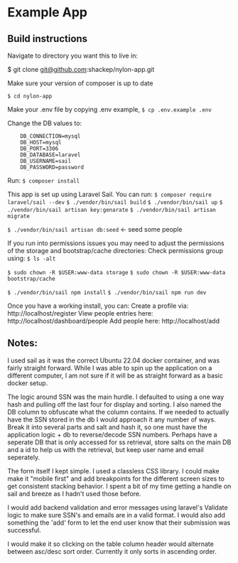 
# Example App

## Build instructions
Navigate to directory you want this to live in:

$ git clone git@github.com:shackep/nylon-app.git

Make sure your version of composer is up to date

` $ cd nylon-app `

Make your .env file by copying .env example,
` $ cp .env.example .env `

Change the DB values to:

```
    DB_CONNECTION=mysql
    DB_HOST=mysql
    DB_PORT=3306
    DB_DATABASE=laravel
    DB_USERNAME=sail
    DB_PASSWORD=password
```

Run:
` $ composer install `


This app is set up using Laravel Sail.
You can run:
` $ composer require laravel/sail --dev `
` $ ./vendor/bin/sail build `
` $ ./vendor/bin/sail up `
` $ ./vendor/bin/sail artisan key:genarate `
` $ ./vendor/bin/sail artisan migrate `

` $ ./vendor/bin/sail artisan db:seed ` <- seed some people

If you run into permissions issues you may need to adjust the permissions of the storage and bootstrap/cache directories:
Check permissions group using:
` $ ls -alt `

` $ sudo chown -R $USER:www-data storage `
` $ sudo chown -R $USER:www-data bootstrap/cache `

` $ ./vendor/bin/sail npm install `
` $ ./vendor/bin/sail npm run dev `


Once you have a working install, you can:
Create a profile via: http://localhost/register
View people entries here: http://localhost/dashboard/people
Add people here: http://localhost/add

## Notes:
I used sail as it was the correct Ubuntu 22.04 docker container, and was fairly straight forward. While I was able to spin up the application on a different computer, I am not sure if it will be as straight forward as a basic docker setup.

The logic around SSN was the main hurdle. I defaulted to using a one way hash and pulling off the last four for display and sorting. I also named the DB column to obfuscate what the column contains. If we needed to actually have the SSN stored in the db I would approach it any number of ways. Break it into several parts and salt and hash it, so one must have the application logic + db to reverse/decode SSN numbers. Perhaps have a seperate DB that is only accessed for ss retrieval, store salts on the main DB and a id to help us with the retrieval, but keep user name and email seperately.

The form itself I kept simple. I used a classless CSS library. I could make make it "mobile first" and add breakpoints for the different screen sizes to get consistent stacking behavior. I spent a bit of my time getting a handle on sail and breeze as I hadn't used those before.

I would add backend validation and error messages using laravel's Validate logic to make sure SSN's and emails are in a valid format. I would also add something the  'add' form to let the end user know that their submission was successful.

I would make it so clicking on the table column header would alternate between asc/desc sort order. Currently it only sorts in ascending order. 

